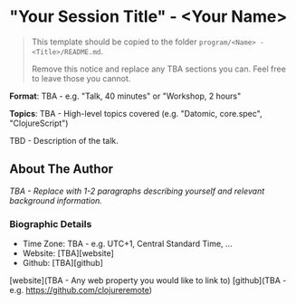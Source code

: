 # "Your Session Title" - \<Your Name\>

> This template should be copied to the folder
> `program/<Name> - <Title>/README.md`.
>
> Remove this notice and replace any TBA sections you can. Feel free to leave
> those you cannot.

**Format**: TBA - e.g. "Talk, 40 minutes" or "Workshop, 2 hours"

**Topics**: TBA - High-level topics covered (e.g. "Datomic, core.spec", "ClojureScript")

TBD - Description of the talk.

## About The Author

*TBA - Replace with 1-2 paragraphs describing yourself and relevant background
information.*

### Biographic Details

 - Time Zone: TBA - e.g. UTC+1, Central Standard Time, ...
 - Website: [TBA][website]
 - Github: [TBA][github]


[website](TBA - Any web property you would like to link to)
[github](TBA - e.g. https://github.com/clojureremote)
